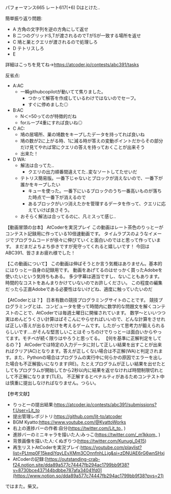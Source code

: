 パフォーマンス665 レート617(+6) Dはとけた..

簡単振り返り問題:

- A 方角の文字列を逆の方角にして返せ 
- B 二つのグリッドS,Tが渡されるのでTがSが一致する場所を返せ
- C 鳩と巣とクエリが渡されるので処理しろ
- D テトリスしろ
- E 

詳細はこっちを見てね→https://atcoder.jp/contests/abc391/tasks

反省点:
-   A:AC
    -   一瞬githubcopilotが動いてて焦りました。
        -   つかって解答を作成しているわけではないのでセーフ。
        -   すぐに停めました◎
-   B:AC
    -   N＜=50ってのが特徴的だね
    -   forループ4重にすれば良いね◎
-   C AC:
    -   鳩の居場所、巣の鳩数をキープしたデータを持ってれば良いね
    -   鳩の数が2に上がる時、1に減る時が答えの変動ポイントだからその部分だけ見てやれば常にクエリの答えを持っておくことが出来そう
    -   出来た！
-   D WA:
    -   解法は合ってた..
        -   クエリの出力順番間違えてた..変なソートしてたせいだ
    -   テトリス簡易版。一番下じゃないとブロックが消えないので、一番下が誰かをキープしたい
        -   キューを使った。一番下にいるブロックのうち一番高いものが落ちた時点で一番下が消えるので
        -   あるブロックがいつ消えたかを管理するデータを作って、クエリに応えていけば良さそう。
    -   おそらく解法は合ってるのに、凡ミスって感じ..


【動画冒頭の台本】
AtCoderを実況プレイ
この動画はレート茶色のりっとーがコンテスト記録用に作っている10倍速動画です。
タイムラプスのようなイメージでプログラムコードが徐々に伸びていくと面白いのではと思って作っています。
まだまだよちよち歩きですが見守ってくれると嬉しいです！
今回はABC391、皆さまお疲れ様でした！

【この動画について】
この動画は伸ばそうとか言う気概はありません。基本的にはりっとー自身の記録用です。
動画をあげてるのはせっかく買ったAdobeを使いたいという気持ちもある。
多少字幕は適当ですし、ないこともあります。時間的なコストをあんまりかけていないのでお許しください。
この程度の編集だったら正直Adobeである必要性はないけどね、適度に触っていたいのだ

【AtCoderとは？】
日本有数の競技プログラミングサイトのことです。
競技プログラミングとは、コンピュータを使って時間内に数学的な問題文を解くコンテストのことで、AtCoderでは毎週土曜日に開催されています。
数学～といいつつ実はめんどうくさい計算はぱそこんにやらせればいいので、どんな計算をさせれば正しい答えが出るかだけを考えるゲームです。したがって思考力が鍛えられるらしいです....がそんな堅苦しいことはそっちのけでりっとーは面白いからやってます。モチベが続く限りはやろうと思ってる。
【何を基準に正解判定をしてるの？】
AtCoderでは特定の入力データに対して正しい結果を出すことが出来ればクリア(AC)となります。答えが正しくない場合は不正解(WA)と判定されます。また、Pythonの場合はプログラムの実行中に何らかの原因でエラーを出した場合も不正解扱いになります(RE)。たとえプログラムが正しい結果を出せたとしてもプログラムが開始してから2秒以内に結果を返せなければ時間制限切れとして不正解になります(TLE)。
不正解するとペナルティがあるためコンテスト中は慎重に提出しなければなりません。つらい。

【参考文献】

- りっとーの提出結果:https://atcoder.jp/contests/abc391/submissions?f.User=Lit_to
- 提出管理レポジトリ:https://github.com/lit-to/atcoder
- BGM Kyatto:https://www.youtube.com/@KyattoWorks
- 右上の進捗バーの作者:自分(https://twitter.com/Lit_to_ )
- 進捗バーのミニキャラを描いた人:みっこ(https://twitter.com/_m1kkom_ )
- 背景画像を描いた人:くぬぎりつ(https://twitter.com/Kunugi_0415)
- 再生リストAtCoderを実況プレイ:https://youtube.com/playlist?list=PLtmp0F15kediYqyLEvXMm3COnnfnhLLjg&si=zDNUAE6rG6wnSHxj
- AtCoderの記録:[https://outstanding-crab-f24.notion.site/dda89a577c74447fb294ac1799bb9f38?v=8730bce437144bdbbe787afa34041fd0](https://www.notion.so/dda89a577c74447fb294ac1799bb9f38?pvs=21)

ではまた。柴又。
